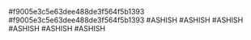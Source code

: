 #f9005e3c5e63dee488de3f564f5b1393
#f9005e3c5e63dee488de3f564f5b1393
#ASHISH
#ASHISH
#ASHISH
#ASHISH
#ASHISH
#ASHISH
